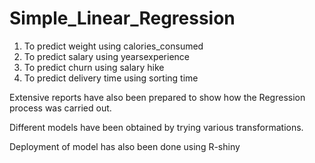 # Simple_Linear_Regression
1. To predict weight using calories_consumed
2. To predict salary using yearsexperience
3. To predict churn using salary hike
4. To predict delivery time using sorting time

Extensive reports have also been prepared to show how the Regression process was carried out.

Different models have been obtained by trying various transformations. 

Deployment of model has also been done using R-shiny
